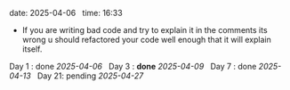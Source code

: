 date: 2025-04-06  
time: 16:33  

- If you are writing bad code and try to explain it in the comments its wrong u should refactored your code well enough that it will explain itself.
  

Day 1 : done *2025-04-06*  
Day 3 : **done** *2025-04-09*  
Day 7 : done *2025-04-13*  
Day 21: pending *2025-04-27*